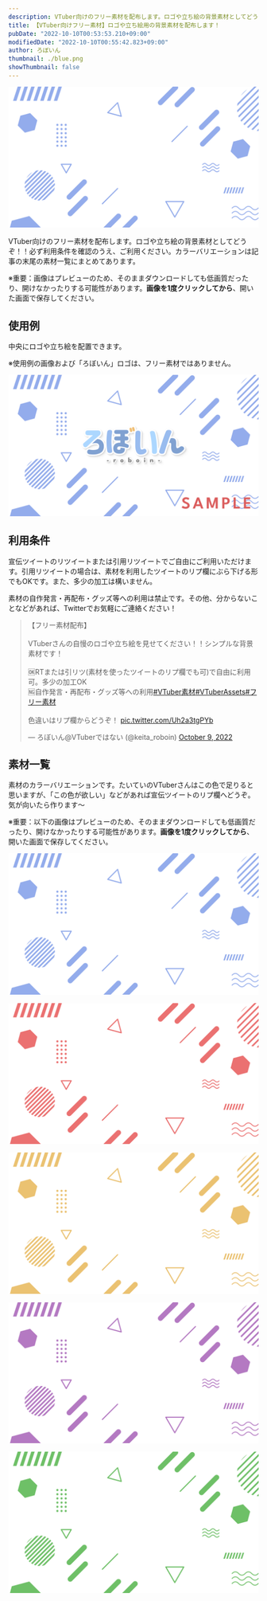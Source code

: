 ```yaml
---
description: VTuber向けのフリー素材を配布します。ロゴや立ち絵の背景素材としてどうぞ！！必ず利用条件を確認のうえ、ご利用ください。カラーバリエーションは記事の末尾の素材一覧にまとめてあります。
title: 【VTuber向けフリー素材】ロゴや立ち絵用の背景素材を配布します！
pubDate: "2022-10-10T00:53:53.210+09:00"
modifiedDate: "2022-10-10T00:55:42.823+09:00"
author: ろぼいん
thumbnail: ./blue.png
showThumbnail: false
---
```


[![フリー素材　青バージョン](./blue.png)](/download/logo-background-materials-for-vtubers/blue.png)

VTuber向けのフリー素材を配布します。ロゴや立ち絵の背景素材としてどうぞ！！必ず利用条件を確認のうえ、ご利用ください。カラーバリエーションは記事の末尾の素材一覧にまとめてあります。

※重要：画像はプレビューのため、そのままダウンロードしても低画質だったり、開けなかったりする可能性があります。**画像を1度クリックしてから**、開いた画面で保存してください。

## 使用例

中央にロゴや立ち絵を配置できます。

※使用例の画像および「ろぼいん」ロゴは、フリー素材ではありません。

![フリー素材の使用例](./sample.png)

## 利用条件

宣伝ツイートのリツイートまたは引用リツイートでご自由にご利用いただけます。引用リツイートの場合は、素材を利用したツイートのリプ欄にぶら下げる形でもOKです。また、多少の加工は構いません。

素材の自作発言・再配布・グッズ等への利用は禁止です。その他、分からないことなどがあれば、Twitterでお気軽にご連絡ください！

<blockquote class="twitter-tweet" data-dnt="true" data-theme="dark"><p lang="ja" dir="ltr">【フリー素材配布】<br><br>VTuberさんの自慢のロゴや立ち絵を見せてください！！シンプルな背景素材です！<br><br>🆗RTまたは引リツ(素材を使ったツイートのリプ欄でも可)で自由に利用可。多少の加工OK<br>🆖自作発言・再配布・グッズ等への利用<a href="https://twitter.com/hashtag/VTuber%E7%B4%A0%E6%9D%90?src=hash&amp;ref_src=twsrc%5Etfw">#VTuber素材</a><a href="https://twitter.com/hashtag/VTuberAssets?src=hash&amp;ref_src=twsrc%5Etfw">#VTuberAssets</a><a href="https://twitter.com/hashtag/%E3%83%95%E3%83%AA%E3%83%BC%E7%B4%A0%E6%9D%90?src=hash&amp;ref_src=twsrc%5Etfw">#フリー素材</a><br><br>色違いはリプ欄からどうぞ！ <a href="https://t.co/Uh2a3tgPYb">pic.twitter.com/Uh2a3tgPYb</a></p>&mdash; ろぼいん@VTuberではない (@keita_roboin) <a href="https://twitter.com/keita_roboin/status/1579117498435522560?ref_src=twsrc%5Etfw">October 9, 2022</a></blockquote> <script async src="https://platform.twitter.com/widgets.js" charset="utf-8"></script>

## 素材一覧

素材のカラーバリエーションです。たいていのVTuberさんはこの色で足りると思いますが、「この色が欲しい」などがあれば宣伝ツイートのリプ欄へどうぞ。気が向いたら作ります～

※重要：以下の画像はプレビューのため、そのままダウンロードしても低画質だったり、開けなかったりする可能性があります。**画像を1度クリックしてから**、開いた画面で保存してください。

[![フリー素材　青バージョン](./blue.png)](/download/logo-background-materials-for-vtubers/blue.png)

[![フリー素材　赤バージョン](./red.png)](/download/logo-background-materials-for-vtubers/red.png)

[![フリー素材　オレンジバージョン](./orange.png)](/download/logo-background-materials-for-vtubers/orange.png)

[![フリー素材　紫バージョン](./purple.png)](/download/logo-background-materials-for-vtubers/purple.png)

[![フリー素材　緑バージョン](./green.png)](/download/logo-background-materials-for-vtubers/green.png)
